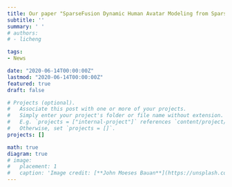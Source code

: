 ```yaml
---
title: Our paper "SparseFusion Dynamic Human Avatar Modeling from Sparse RGBD Images" is accepted by IEEE TMM.  Congrats, Xinin & Sen!
subtitle: ''
summary: ' '
# authors:
# - licheng

tags:
- News

date: "2020-06-14T00:00:00Z"
lastmod: "2020-06-14T00:00:00Z"
featured: true
draft: false

# Projects (optional).
#   Associate this post with one or more of your projects.
#   Simply enter your project's folder or file name without extension.
#   E.g. `projects = ["internal-project"]` references `content/project/deep-learning/index.md`.
#   Otherwise, set `projects = []`.
projects: []

math: true
diagram: true
# image:
#   placement: 1
#   caption: 'Image credit: [**John Moeses Bauan**](https://unsplash.com/photos/OGZtQF8iC0g)'
---
```

